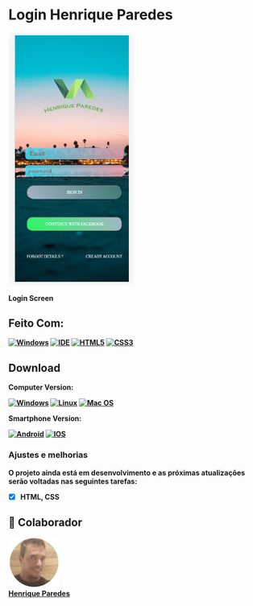 # Login Henrique Paredes
 

<img src="./assets/tela login hp.png" width="250px" alt="imagem da tela de login">

<b>Login Screen <b>

## Feito Com:
[![Windows](https://img.shields.io/badge/Windows-0078D6?style=for-the-badge&logo=windows&logoColor=white)](https://www.microsoft.com/pt-br/windows/get-windows-10)
[![IDE](https://img.shields.io/badge/Visual_studio_code-0078D4?style=for-the-badge&logo=visual%20studio%20code&logoColor=white)](https://code.visualstudio.com/)
[![HTML5](https://img.shields.io/badge/HTML5-E34F26?style=for-the-badge&logo=html5&logoColor=white)](https://developer.mozilla.org/pt-BR/docs/Web/HTML)
[![CSS3](https://img.shields.io/badge/CSS3-1572B6?style=for-the-badge&logo=css3&logoColor=white)](https://developer.mozilla.org/pt-BR/docs/Web/CSS)


## Download

Computer Version:

[![Windows](https://img.shields.io/badge/Windows-0078D6?style=for-the-badge&logo=windows&logoColor=white)](https://github.com/seu-usuario/seu-repositorio/releases)
[![Linux](https://img.shields.io/badge/Linux-FF6600?style=for-the-badge&logo=linux&logoColor=white)](https://github.com/seu-usuario/seu-repositorio/releases)
[![Mac OS](https://img.shields.io/badge/mac%20os-000000?style=for-the-badge&logo=macos&logoColor=F0F0F0)](https://github.com/seu-usuario/seu-repositorio/releases)

Smartphone Version:

[![Android](https://img.shields.io/badge/Android-3DDC84?style=for-the-badge&logo=Android&logoColor=white)](https://github.com/seu-usuario/seu-repositorio/releases)
[![IOS](https://img.shields.io/badge/iOS-000000?style=for-the-badge&logo=ios&logoColor=white)](https://github.com/seu-usuario/seu-repositorio/releases)




### Ajustes e melhorias

O projeto ainda está em desenvolvimento e as próximas atualizações serão voltadas nas seguintes tarefas:

- [x] HTML, CSS


## 🤝 Colaborador


<td>
  <tr>
    <td align="center">
      <a href="#">
        <img src="./assets/foto henrique.png" width="100px;" alt="Foto do Iuri Silva no GitHub"/><br>
        <sub>
        <a href="https://www.linkedin.com/in/henrique-paredes-66171122b/"> <b>Henrique Paredes</b> </a>
         <b> 
        </sub>
      </a>
    </td>
  </tr>   
</td>  






